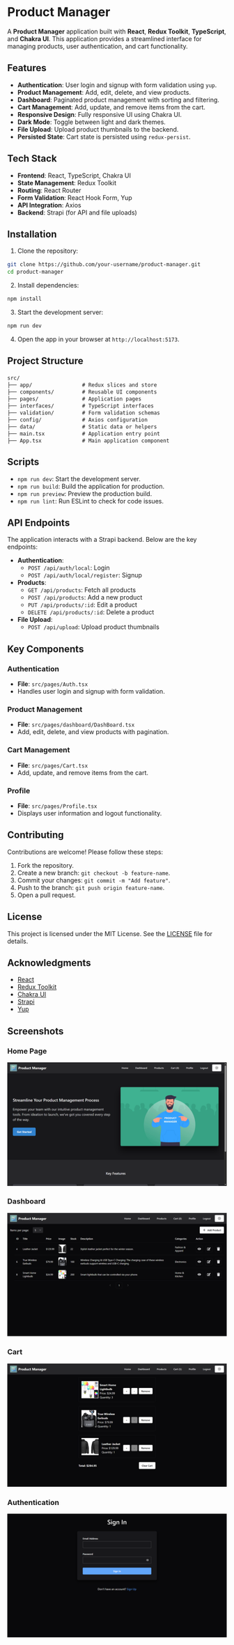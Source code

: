 # Product Manager

A **Product Manager** application built with **React**, **Redux Toolkit**, **TypeScript**, and **Chakra UI**. This application provides a streamlined interface for managing products, user authentication, and cart functionality.

## Features

- **Authentication**: User login and signup with form validation using `yup`.
- **Product Management**: Add, edit, delete, and view products.
- **Dashboard**: Paginated product management with sorting and filtering.
- **Cart Management**: Add, update, and remove items from the cart.
- **Responsive Design**: Fully responsive UI using Chakra UI.
- **Dark Mode**: Toggle between light and dark themes.
- **File Upload**: Upload product thumbnails to the backend.
- **Persisted State**: Cart state is persisted using `redux-persist`.

## Tech Stack

- **Frontend**: React, TypeScript, Chakra UI
- **State Management**: Redux Toolkit
- **Routing**: React Router
- **Form Validation**: React Hook Form, Yup
- **API Integration**: Axios
- **Backend**: Strapi (for API and file uploads)

## Installation

1. Clone the repository:
  ```bash
  git clone https://github.com/your-username/product-manager.git
  cd product-manager
  ```

2. Install dependencies:
  ```bash
  npm install
  ```

3. Start the development server:
  ```bash
  npm run dev
  ```

4. Open the app in your browser at `http://localhost:5173`.

## Project Structure

```
src/
├── app/                # Redux slices and store
├── components/         # Reusable UI components
├── pages/              # Application pages
├── interfaces/         # TypeScript interfaces
├── validation/         # Form validation schemas
├── config/             # Axios configuration
├── data/               # Static data or helpers
├── main.tsx            # Application entry point
├── App.tsx             # Main application component
```

## Scripts

- `npm run dev`: Start the development server.
- `npm run build`: Build the application for production.
- `npm run preview`: Preview the production build.
- `npm run lint`: Run ESLint to check for code issues.

## API Endpoints

The application interacts with a Strapi backend. Below are the key endpoints:

- **Authentication**:
  - `POST /api/auth/local`: Login
  - `POST /api/auth/local/register`: Signup
- **Products**:
  - `GET /api/products`: Fetch all products
  - `POST /api/products`: Add a new product
  - `PUT /api/products/:id`: Edit a product
  - `DELETE /api/products/:id`: Delete a product
- **File Upload**:
  - `POST /api/upload`: Upload product thumbnails


## Key Components

### Authentication
- **File**: `src/pages/Auth.tsx`
- Handles user login and signup with form validation.

### Product Management
- **File**: `src/pages/dashboard/DashBoard.tsx`
- Add, edit, delete, and view products with pagination.

### Cart Management
- **File**: `src/pages/Cart.tsx`
- Add, update, and remove items from the cart.

### Profile
- **File**: `src/pages/Profile.tsx`
- Displays user information and logout functionality.

## Contributing

Contributions are welcome! Please follow these steps:

1. Fork the repository.
2. Create a new branch: `git checkout -b feature-name`.
3. Commit your changes: `git commit -m "Add feature"`.
4. Push to the branch: `git push origin feature-name`.
5. Open a pull request.

## License

This project is licensed under the MIT License. See the [LICENSE](LICENSE) file for details.

## Acknowledgments

- [React](https://reactjs.org/)
- [Redux Toolkit](https://redux-toolkit.js.org/)
- [Chakra UI](https://chakra-ui.com/)
- [Strapi](https://strapi.io/)
- [Yup](https://github.com/jquense/yup)

## Screenshots

### Home Page
![Home Page](public/screenshots/home.png)

### Dashboard
![Dashboard](public/screenshots/dashboard.png)

### Cart
![Cart](public/screenshots/cart.png)

### Authentication
![Authentication](public/screenshots/auth.png)
